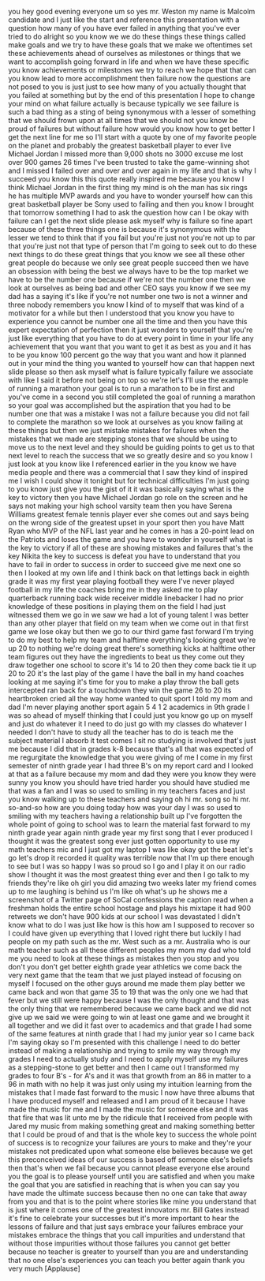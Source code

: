 
you
hey good evening everyone
um so yes mr. Weston my name is Malcolm
candidate and I just like the start and
reference this presentation with a
question how many of you have ever
failed in anything that you&#39;ve ever
tried to do alright so you know we we do
these things these things called
make goals and we try to have these
goals that we make we oftentimes set
these achievements
ahead of ourselves as milestones or
things that we want to accomplish going
forward in life and when we have these
specific you know achievements or
milestones we try to reach we hope that
that can you know lead to more
accomplishment
then failure now the questions are not
posed to you is just just to see how
many of you actually thought that you
failed at something but by the end of
this presentation I hope to change your
mind on what failure actually is because
typically we see failure is such a bad
thing as a sting of being synonymous
with a lesser of something that we
should frown upon at all times that we
should not you know be proud of failures
but without failure how would you know
how to get better I get the next line
for me so I&#39;ll start with a quote by one
of my favorite people on the planet and
probably the greatest basketball player
to ever live Michael Jordan I missed
more than 9,000 shots no 3000 excuse me
lost over 900 games 26 times I&#39;ve been
trusted to take the game-winning shot
and I missed I failed
over and over and over again in my life
and that is why I succeed you know this
this quote really inspired me because
you know I think Michael Jordan in the
first thing
my mind is oh the man has six rings he
has multiple MVP awards and you have to
wonder yourself how can this great
basketball player be Sony used to
failing and then you know I brought that
tomorrow something I had to ask the
question how can I be okay with failure
can I get the next slide please ask
myself why is failure so fine apart
because of these three things one is
because it&#39;s synonymous with the lesser
we tend to think that if you fail but
you&#39;re just not you&#39;re not up to par
that you&#39;re just not that type of person
that I&#39;m going to seek out to do these
next things to do these great things
that you know we see all these other
great people do because we only see
great people succeed then we have an
obsession with being the best we always
have to be the top market we have to be
the number one because if we&#39;re not the
number one then we look at ourselves as
being bad and other CEO says you know if
we see my dad has a saying it&#39;s like if
you&#39;re not number one two is not a
winner and three nobody remembers you
know I kind of to myself that was kind
of a motivator for a while but then I
understood that you know you have to
experience you cannot be number one all
the time and then you have this expert
expectation of perfection then it just
wonders to yourself that you&#39;re just
like everything that you have to do at
every point in time in your life any
achievement that you want that you want
to get it as best as you and it has to
be you know 100 percent go the way that
you want and how it planned out in your
mind the thing you wanted to yourself
how can that happen next slide please so
then ask myself what is failure
typically failure we associate with like
I said it before not being on top so
we&#39;re let&#39;s I&#39;ll use the example of
running a marathon your goal is to run a
marathon to be in first and you&#39;ve come
in a second you still completed the goal
of running a marathon so your goal was
accomplished but the aspiration that you
had
to be number one that was a mistake I
was not a failure because you did not
fail to complete the marathon so we look
at ourselves as you know failing at
these things but then we just mistake
mistakes for failures when the mistakes
that we made are stepping stones that we
should be using to move us to the next
level and they should be guiding points
to get us to that next level to reach
the success that we so greatly desire
and so you know I just look at you know
like I referenced earlier in the you
know we have media people and there was
a commercial that I saw they kind of
inspired me I wish I could show it
tonight but for technical difficulties
I&#39;m just going to you know just give you
the gist of it it was basically saying
what is the key to victory then you have
Michael Jordan go role on the screen and
he says not making your high school
varsity team then you have Serena
Williams greatest female tennis player
ever she comes out and says being on the
wrong side of the greatest upset in your
sport then you have Matt Ryan who MVP of
the NFL last year and he comes in has a
20-point lead on the Patriots and loses
the game and you have to wonder in
yourself what is the key to victory if
all of these are showing mistakes and
failures
that&#39;s the key Nikita the key to success
is defeat you have to understand that
you have to fail in order to success in
order to succeed give me next one so
then I looked at my own life and I think
back on that lettings back in eighth
grade it was my first year playing
football they were I&#39;ve never played
football in my life the coaches bring me
in they asked me to play quarterback
running back wide receiver middle
linebacker I had no prior knowledge of
these positions in playing them on the
field I had just witnessed them
we go in we saw we had a lot of young
talent I was better than any other
player
that field on my team when we come out
in that first game we lose okay but then
we go to our third game fast forward I&#39;m
trying to do my best to help my team and
halftime everything&#39;s looking great
we&#39;re up 20 to nothing we&#39;re doing great
there&#39;s something kicks at halftime
other team figures out they have the
ingredients to beat us they come out
they draw together one school to score
it&#39;s 14 to 20 then they come back tie it
up 20 to 20
it&#39;s the last play of the game I have
the ball in my hand coaches looking at
me saying it&#39;s time for you to make a
play throw the ball gets intercepted ran
back for a touchdown
they win the game 26 to 20 its
heartbroken cried all the way home
wanted to quit sport I told my mom and
dad I&#39;m never playing another sport
again 5 4 1 2 academics in 9th grade I
was so ahead of myself thinking that I
could just you know go up on myself and
just do whatever it I need to do just go
with my classes do whatever I needed I
don&#39;t have to study all the teacher has
to do is teach me the subject material I
absorb it test comes I sit no studying
is involved that&#39;s just me because I did
that in grades k-8 because that&#39;s all
that was expected of me regurgitate the
knowledge that you were giving of me I
come in my first semester of ninth grade
year I had three B&#39;s on my report card
and I looked at that as a failure
because my mom and dad they were you
know they were sunny you know you should
have tried harder you should have
studied me that was a fan and I was so
used to smiling in my teachers faces and
just you know walking up to these
teachers and saying oh hi mr. song so hi
mr. so-and-so how are you doing today
how was your day I was so used to
smiling with my teachers having a
relationship built up I&#39;ve forgotten the
whole point of going to school was to
learn the material fast forward to my
ninth grade year again ninth grade year
my first song that I ever produced I
thought it was the greatest song ever
just gotten opportunity to use my math
teachers mic and I just got my laptop I
was like okay got the beat let&#39;s go
let&#39;s drop it recorded it quality was
terrible now that I&#39;m up there enough to
see but I was so happy I was so proud so
I go and I play it on our radio show I
thought it was the most greatest thing
ever and then I go talk to my friends
they&#39;re like oh girl you did amazing two
weeks later my friend comes up to me
laughing is behind us I&#39;m like oh what&#39;s
up he shows me a screenshot of a Twitter
page of SoCal confessions the caption
read when a freshman holds the entire
school hostage and plays his mixtape it
had 900 retweets
we don&#39;t have 900 kids at our school I
was devastated I didn&#39;t know what to do
I was just like how is this how am I
supposed to recover so I could have
given up everything that I loved right
there but luckily I had people on my
path such as the mr. West such as a mr.
Australia who is our math teacher
such as all these different peoples my
mom my dad who told me you need to look
at these things as mistakes then you
stop and you don&#39;t you don&#39;t get better
eighth grade year athletics we come back
the very next game that the team that we
just played instead of focusing on
myself I focused on the other guys
around me made them play better we came
back and won that game 35 to 19 that was
the only one we had that fever but we
still were happy because I was the only
thought and that was the only thing that
we remembered because we came back and
we did not give up we said we were going
to win at least one game and we brought
it all together and we did it fast over
to academics and that grade I had some
of the same features at ninth grade that
I had my junior year so I came back I&#39;m
saying okay so I&#39;m presented with this
challenge
I need to do better instead of making a
relationship and trying to smile my way
through my grades I need to actually
study and I need to apply myself use my
failures as a stepping-stone to get
better and then I came out I transformed
my grades to four B&#39;s - for A&#39;s and it
was that growth from an 86 in matter to
a 96 in math with no help it was just
only using my intuition learning from
the mistakes that I made fast forward to
the music I now have three albums that I
have produced myself and released and I
am proud of it because I have made the
music for me and I made the music for
someone else and it was that fire that
was lit unto me by the ridicule that I
received from people with Jared my music
from making something great and making
something better that I could be proud
of and that is the whole key to success
the whole point of success is to
recognize your failures are yours to
make and they&#39;re your mistakes not
predicated upon what someone else
believes because we get this
preconceived ideas of our success is
based off someone else&#39;s beliefs then
that&#39;s when we fail because you cannot
please everyone else around you the goal
is to please yourself until you are
satisfied and when you make the goal
that you are satisfied in reaching that
is when you can say you have made the
ultimate success because then no one can
take that away from you and that is to
the point where stories like mine you
understand that is just where it comes
one of the greatest innovators mr. Bill
Gates instead it&#39;s fine to celebrate
your successes but it&#39;s more important
to hear the lessons of failure and that
just says embrace your failures embrace
your mistakes embrace the things that
you call impurities and understand that
without those impurities without those
failures you cannot get better because
no teacher is greater to yourself than
you are and understanding that no one
else&#39;s experiences you can teach you
better
again thank you very much
[Applause]

